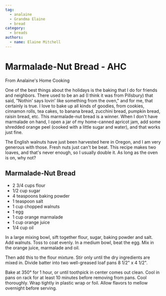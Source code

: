 ```yaml
---
tag:
  - analaine
  - Grandma Elaine
  - bread
category:
  - breads
authors:
  - name: Elaine Mitchell
---
```


# Marmalade-Nut Bread - AHC
From Analaine's Home Cooking

One of the best things about the holidays is the baking that I do for friends and neighbors. There
used to be an ad (I think it was from Pillsbury) that said, "Nothin' says lovin' like something
from the oven," and for me, that certainly is true.
I love to bake up all kinds of goodies, from cookies, cinnamon rolls, tea cakes, to banana bread,
zucchini bread, pumpkin bread, raisin bread, etc. This marmalade-nut bread is a winner.
When I don't have marmalade on hand, I open a jar of my home-canned apricot jam, add some
shredded orange peel (cooked with a little sugar and water), and that works just fine.

The English walnuts have just been harvested here in Oregon, and I am very generous with
those. Fresh nuts just can't be beat. This recipe makes two loaves, and that's never enough, so I
usually double it. As long as the oven is on, why not?

## Marmalade-Nut Bread
* 2 3/4 cups flour
* 1/2 cup sugar
* 4 teaspoons baking powder
* 1 teaspoon salt
* 1 cup chopped walnuts
* 1 egg
* 1 cup orange marmalade
* 1 cup orange juice
* 1/4 cup oil

In a large mixing bowl, sift together flour, sugar, baking powder and salt. Add walnuts. Toss to
coat evenly. In a medium bowl, beat the egg. Mix in the orange juice, marmalade and oil.

Then add this to the flour mixture. Stir only until the dry ingredients are mixed in. Divide batter
into two well-greased loaf pans 8 1/2" x 4 1/2".

Bake at 350° for 1 hour, or until toothpick in center comes out clean. Cool in pans on rack for at
least 10 minutes before removing from pans. Cool thoroughly. Wrap tightly in plastic wrap or
foil. Allow flavors to mellow overnight before serving.
